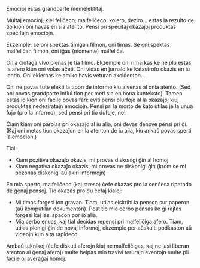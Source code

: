 Emocioj estas grandparte memelektitaj. 

Multaj emocioj, kiel feliĉeco, malfeliĉeco, kolero, deziro... estas la rezulto de tio kion oni havas en sia atento. Pensi pri specifaj okazaĵoj produktas specifajn emociojn.

Ekzemple: se oni spektas timigan filmon, oni timas. Se oni spektas malfeliĉan filmon, oni iĝas (momente) malfeliĉa.

Onia ĉiutaga vivo plenas je tia filmo. Ekzemple oni rimarkas ke ne plu estas la afero kiun oni volas aĉeti. Oni vidas en ĵurnalo ke katastrofo okazis en iu lando. Oni eklernas ke amiko havis veturan akcidenton...

Oni ne povas tute elekti la tipon de informo kiu alvenas al onia atento. (Sed oni povas grandparte influi tion per meti sin en bona kunteksto). Tamen estas io kion oni facile povas fari: eviti pensi plurfoje al la okazaĵoj kiuj produktas nedeziratajn emociojn. Pensi pri la morto de kato utilas je la unua fojo (pro la informo), sed pensi pri tio dufoje, ne!

Ĉiam kiam oni parolas pri okazaĵo al iu alia, oni devas denove pensi pri ĝi. (Kaj oni metas tiun okazaĵon en la atenton de iu alia, kiu ankaŭ povas sperti la emocion.)

Tial:
- Kiam pozitiva okazaĵo okazis, mi provas diskonigi ĝin al homoj
- Kiam negativa okazaĵo okazis, mi provas ne diskonigi ĝin (krom se mi bezonas diskonigi aŭ akiri informojn)

En mia sperto, malfeliĉeco (kaj streso) ĉefe okazas pro la senĉesa ripetado de ĝenaj pensoj. Tio okazas pro du ĉefaj kialoj:

- Mi timas forgesi ion gravan. Tiam, utilas elskribi la penson sur paperon (aŭ komputilan dokumenton). Post tio mia cerbo pensas ke ĝi rajtas forgesi kaj lasi spacon por io alia.
- Mia cerbo enuas, kaj tial decidas repensi pri malfeliĉiga afero. Tiam, utilas plenigi ĝin de novaj informoj, ekzemple per aŭskulti podkaston aŭ videojn kun alta rapideco.

Ambaŭ teknikoj (ĉefe diskuti aferojn kiuj ne malfeliĉigas, kaj ne lasi liberan atenton al ĝenaj aferoj) multe helpas min travivi terurajn eventojn multe pli facile ol averaĝaj homoj.